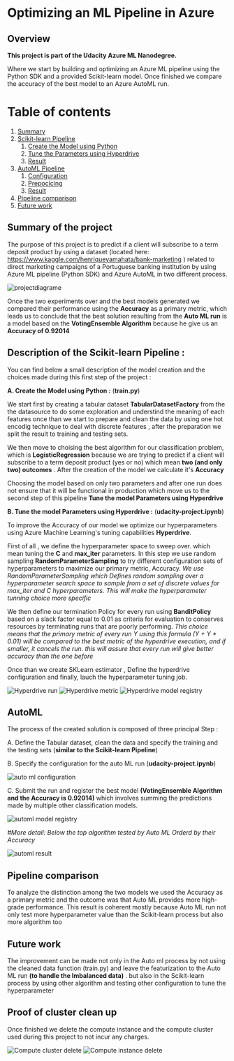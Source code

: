 # Optimizing an ML Pipeline in Azure

## Overview
**This project is part of the Udacity Azure ML Nanodegree.**

Where we start by building and optimizing an Azure ML pipeline using the Python SDK and a provided Scikit-learn model. Once finished we compare the accuracy of the best model to an Azure AutoML run. 

# Table of contents
1. [Summary](#Summary)
2. [Scikit-learn Pipeline](#Scikit)
    1. [Create the Model using Python](#subparagraph1)
    2. [Tune the Parameters using Hyperdrive](#subparagraph2)
    3. [Result](#subparagraph3)
3. [AutoML Pipeline](#AutoML)
    1. [Configuration](#subparagraph11)
    2. [Prepocicing](#subparagraph12)
    3. [Result](#subparagraph13)
4. [Pipeline comparison](#comparison)
5. [Future work](#Future)


## Summary of the project <a name="Summary"></a>
The purpose of this project is to predict if a client will subscribe to a term deposit product by using a dataset  (located here: https://www.kaggle.com/henriqueyamahata/bank-marketing ) related to direct marketing campaigns of a Portuguese banking institution by using Azure ML pipeline (Python SDK) and Azure AutoML in two different process.

![projectdiagrame](projectdiagrame.png "projectdiagrame")

Once the two experiments over and the best models generated we compared their performance using the **Accuracy** as a primary metric, which leads us to conclude that the best solution resulting from the **Auto ML run** is a model based on the **VotingEnsemble Algorithm** because he give us an **Accuracy of 0.92014**

## Description of the Scikit-learn Pipeline :<a name="Scikit"></a>

You can find below a small description of the model creation and the choices made during this first step of the project :

  **A. Create the Model using Python :** (**train.py**) <a name="subparagraph1"></a>

We start  first by creating a tabular dataset **TabularDatasetFactory** from the the datasource to do some exploration and understind the meaning of each features once than we start to prepare and clean the data by using one hot encodig technique to deal with discrete features , after the preparation we split the result to training and testing sets. 

We then move to choising the best algorithm for our classification problem, which is **LogisticRegression** because we are trying  to predict if a client will subscribe to a term deposit product (yes or no) which mean **two (and only two) outcomes** . After the creation of the model we calculate it's **Accuracy**

Choosing the model based on only two parameters and after one run does not ensure that it will be functional in production which move us to the second step of this pipeline **Tune the model Parameters using Hyperdrive**

 **B. Tune the model Parameters using Hyperdrive  :** (**udacity-project.ipynb**) <a name="subparagraph2"></a>
  
To improve the Accuracy of our model we optimize our hyperparameters using Azure Machine Learning's tuning capabilities **Hyperdrive**.

First of all  , we define the hyperparameter space to sweep over. which mean tuning the **C** and **max_iter** parameters. In this step we use random sampling **RandomParameterSampling** to try different configuration sets of hyperparameters to maximize our primary metric, Accuracy.
*We use RandomParameterSampling which Defines random sampling over a hyperparameter search space to sample from a set of discrete values for max_iter and C hyperparameters. This will make the hyperparameter tunning choice more specific*

We then define our termination Policy for every run using **BanditPolicy** based on a slack factor equal to 0.01 as criteria for evaluation to  conserves resources by terminating runs that are poorly performing.
*This choice means that the primary metric of every run Y using this formula (Y + Y * 0.01) will be compared to the best metric of the hyperdrive execution, and if smaller, it cancels the run. this will assure that every run will give better accuracy than the one before*

Once than we create SKLearn estimator , Define the hyperdrive configuration and finally, lauch the hyperparameter tuning job.







![Hyperdrive run](b.PNG "Hyperdrive run")
![Hyperdrive metric](c.PNG "Hyperdrive metric")
![Hyperdrive model registry](d.PNG "Hyperdrive model registry")


## AutoML <a name="AutoML"></a>
<a name="subparagraph11"></a>
<a name="subparagraph12"></a>
<a name="subparagraph13"></a>


The process of the created solution is composed of three principal Step : 

  A. Define the Tabular dataset, clean  the data and specify the training and the testing sets  (**similar to the Scikit-learn Pipeline**)
  
  B. Specify the configuration for the auto ML run (**udacity-project.ipynb**)
  
  ![auto ml configuration](e.png "auto ml configuration")
  
  C. Submit the run and register the best model **(VotingEnsemble Algorithm and the Accuracy is 0.92014)** which involves summing the predictions made by multiple other classification models.
   
 ![automl model registry](g.PNG "automl model registry")
 
 *#More detail: Below the top algorithm tested by Auto ML Orderd by their Accuracy*

![automl result](f.PNG "automl result")
  
  
## Pipeline comparison <a name="comparison"></a>

To analyze the distinction among the two models we used the Accuracy as a primary metric and the outcome was that Auto ML provides more high-grade performance.
This result is coherent mostly because Auto ML run not only test more hyperparameter value than the Scikit-learn process but also more algorithm too 

## Future work <a name="Future"></a>

The improvement can be made not only in the Auto ml process by not using the cleaned data function (train.py) and leave the featurization to the Auto ML run **(to handle the Imbalanced data)** . but also in the Scikit-learn process by using other algorithm and testing other configuration to tune the hyperparameter

## Proof of cluster clean up <a name="delete"></a>

Once finished we delete the compute instance and the compute cluster used during this project to not incur any charges.

 ![Compute cluster delete](h.PNG "Compute cluster delete")
 ![Compute instance delete](i.PNG "Compute instance delete")

